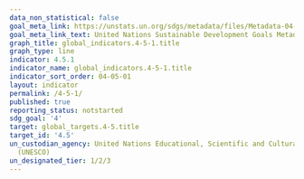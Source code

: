 ```yaml
---
data_non_statistical: false
goal_meta_link: https://unstats.un.org/sdgs/metadata/files/Metadata-04-05-01.pdf
goal_meta_link_text: United Nations Sustainable Development Goals Metadata (pdf 210kB)
graph_title: global_indicators.4-5-1.title
graph_type: line
indicator: 4.5.1
indicator_name: global_indicators.4-5-1.title
indicator_sort_order: 04-05-01
layout: indicator
permalink: /4-5-1/
published: true
reporting_status: notstarted
sdg_goal: '4'
target: global_targets.4-5.title
target_id: '4.5'
un_custodian_agency: United Nations Educational, Scientific and Cultural Organization
  (UNESCO)
un_designated_tier: 1/2/3
---
```

